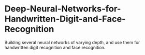 # Deep-Neural-Networks-for-Handwritten-Digit-and-Face-Recognition

Building several neural networks of varying depth, and use them for handwritten digit recognition and face recognition.
